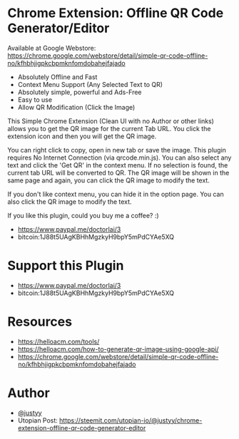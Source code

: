 # Chrome Extension: Offline QR Code Generator/Editor
Available at Google Webstore: https://chrome.google.com/webstore/detail/simple-qr-code-offline-no/kfhbhjigpkcbpmknfomdobahejfajado
- Absolutely Offline and Fast
- Context Menu Support (Any Selected Text to QR)
- Absolutely simple, powerful and Ads-Free
- Easy to use
- Allow QR Modification (Click the Image)

This Simple Chrome Extension (Clean UI with no Author or other links) allows you to get the QR image for the current Tab URL. You click the extension icon and then you will get the QR image. 

You can right click to copy, open in new tab or save the image. This plugin requires No Internet Connection (via qrcode.min.js). You can also select any text and click the 'Get QR' in the context menu. If no selection is found, the current tab URL will be converted to QR. The QR image will be shown in the same page and again, you can click the QR image to modify the text.

If you don't like context menu, you can hide it in the option page. You can also click the QR image to modify the text.

If you like this plugin, could you buy me a coffee? :)
- https://www.paypal.me/doctorlai/3
- bitcoin:1J88t5UAgKBHhMgzkyH9bpY5mPdCYAe5XQ

# Support this Plugin
- https://www.paypal.me/doctorlai/3
- bitcoin:1J88t5UAgKBHhMgzkyH9bpY5mPdCYAe5XQ	
  
# Resources
- https://helloacm.com/tools/
- https://helloacm.com/how-to-generate-qr-image-using-google-api/
- https://chrome.google.com/webstore/detail/simple-qr-code-offline-no/kfhbhjigpkcbpmknfomdobahejfajado

# Author
- [@justyy](https://steemit.com/@justyy)
- Utopian Post: https://steemit.com/utopian-io/@justyy/chrome-extension-offline-qr-code-generator-editor
